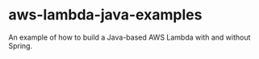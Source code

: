 # aws-lambda-java-examples
An example of how to build a Java-based AWS Lambda with and without Spring. 
